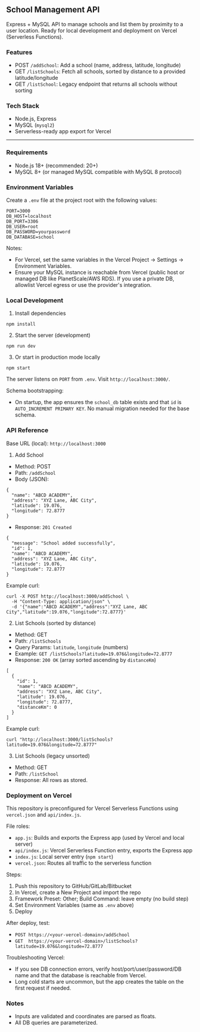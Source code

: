 ## School Management API

Express + MySQL API to manage schools and list them by proximity to a user location. Ready for local development and deployment on Vercel (Serverless Functions).

### Features
- POST `/addSchool`: Add a school (name, address, latitude, longitude)
- GET `/listSchools`: Fetch all schools, sorted by distance to a provided latitude/longitude
- GET `/listSchool`: Legacy endpoint that returns all schools without sorting

### Tech Stack
- Node.js, Express
- MySQL (`mysql2`)
- Serverless-ready app export for Vercel

---

### Requirements
- Node.js 18+ (recommended: 20+)
- MySQL 8+ (or managed MySQL compatible with MySQL 8 protocol)

### Environment Variables
Create a `.env` file at the project root with the following values:

```
PORT=3000
DB_HOST=localhost
DB_PORT=3306
DB_USER=root
DB_PASSWORD=yourpassword
DB_DATABASE=school
```

Notes:
- For Vercel, set the same variables in the Vercel Project → Settings → Environment Variables.
- Ensure your MySQL instance is reachable from Vercel (public host or managed DB like PlanetScale/AWS RDS). If you use a private DB, allowlist Vercel egress or use the provider's integration.

### Local Development
1) Install dependencies
```
npm install
```

2) Start the server (development)
```
npm run dev
```

3) Or start in production mode locally
```
npm start
```

The server listens on `PORT` from `.env`. Visit `http://localhost:3000/`.

Schema bootstrapping:
- On startup, the app ensures the `school_db` table exists and that `id` is `AUTO_INCREMENT PRIMARY KEY`. No manual migration needed for the base schema.

### API Reference

Base URL (local): `http://localhost:3000`

1) Add School
- Method: POST
- Path: `/addSchool`
- Body (JSON):
```
{
  "name": "ABCD ACADEMY",
  "address": "XYZ Lane, ABC City",
  "latitude": 19.076,
  "longitude": 72.8777
}
```
- Response: `201 Created`
```
{
  "message": "School added successfully",
  "id": 1,
  "name": "ABCD ACADEMY",
  "address": "XYZ Lane, ABC City",
  "latitude": 19.076,
  "longitude": 72.8777
}
```

Example curl:
```
curl -X POST http://localhost:3000/addSchool \
  -H "Content-Type: application/json" \
  -d '{"name":"ABCD ACADEMY","address":"XYZ Lane, ABC City","latitude":19.076,"longitude":72.8777}'
```

2) List Schools (sorted by distance)
- Method: GET
- Path: `/listSchools`
- Query Params: `latitude`, `longitude` (numbers)
- Example: `GET /listSchools?latitude=19.076&longitude=72.8777`
- Response: `200 OK` (array sorted ascending by `distanceKm`)
```
[
  {
    "id": 1,
    "name": "ABCD ACADEMY",
    "address": "XYZ Lane, ABC City",
    "latitude": 19.076,
    "longitude": 72.8777,
    "distanceKm": 0
  }
]
```

Example curl:
```
curl "http://localhost:3000/listSchools?latitude=19.076&longitude=72.8777"
```

3) List Schools (legacy unsorted)
- Method: GET
- Path: `/listSchool`
- Response: All rows as stored.

### Deployment on Vercel
This repository is preconfigured for Vercel Serverless Functions using `vercel.json` and `api/index.js`.

File roles:
- `app.js`: Builds and exports the Express app (used by Vercel and local server)
- `api/index.js`: Vercel Serverless Function entry, exports the Express app
- `index.js`: Local server entry (`npm start`)
- `vercel.json`: Routes all traffic to the serverless function

Steps:
1) Push this repository to GitHub/GitLab/Bitbucket
2) In Vercel, create a New Project and import the repo
3) Framework Preset: Other; Build Command: leave empty (no build step)
4) Set Environment Variables (same as `.env` above)
5) Deploy

After deploy, test:
- `POST https://<your-vercel-domain>/addSchool`
- `GET  https://<your-vercel-domain>/listSchools?latitude=19.076&longitude=72.8777`

Troubleshooting Vercel:
- If you see DB connection errors, verify host/port/user/password/DB name and that the database is reachable from Vercel.
- Long cold starts are uncommon, but the app creates the table on the first request if needed.

### Notes
- Inputs are validated and coordinates are parsed as floats.
- All DB queries are parameterized.


